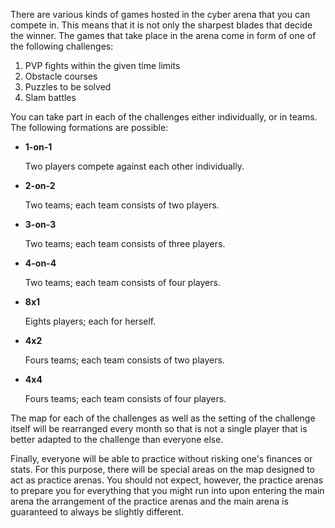 There are various kinds of games hosted in the cyber arena that you can compete in. This means that it is not only the sharpest blades that decide the winner. The games that take place in the arena come in form of one of the following challenges:
1. PVP fights within the given time limits
2. Obstacle courses
3. Puzzles to be solved
4. Slam battles

You can take part in each of the challenges either individually, or in teams. The following formations are possible:

*   **1-on-1**&#x20;

    Two players compete against each other individually.
*   **2-on-2**&#x20;

    Two teams; each team consists of two players.
*   **3-on-3**&#x20;

    Two teams; each team consists of three players.
*   **4-on-4**&#x20;

    Two teams; each team consists of four players.
*   **8x1**&#x20;

    Eights players; each for herself.
*   **4x2**&#x20;

    Fours teams; each team consists of two players.
*   **4x4**&#x20;

    Fours teams; each team consists of four players.

The map for each of the challenges as well as the setting of the challenge itself will be rearranged every month so that is not a single player that is better adapted to the challenge than everyone else.

Finally, everyone will be able to practice without risking one's finances or stats. For this purpose, there will be special areas on the map designed to act as practice arenas. You should not expect, however, the practice arenas to prepare you for everything that you might run into upon entering the main arena the arrangement of the practice arenas and the main arena is guaranteed to always be slightly different.
